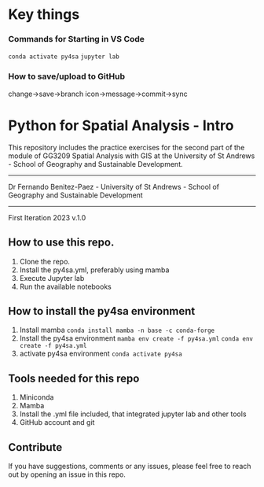 # Key things
### Commands for Starting in VS Code
`conda activate py4sa`
`jupyter lab`

### How to save/upload to GitHub
change->save->branch icon->message->commit->sync

# Python for Spatial Analysis - Intro

This repository includes the practice exercises for the second part of the module of GG3209 Spatial Analysis with GIS at the University of St Andrews - School of Geography and Sustainable Development.

---

Dr Fernando Benitez-Paez - 
University of St Andrews - 
School of Geography and Sustainable Development

---
First Iteration 2023 v.1.0

## How to use this repo.

1. Clone the repo.
2. Install the py4sa.yml, preferably using mamba
3. Execute Jupyter lab
4. Run the available notebooks

## How to install the py4sa environment

1. Install mamba 
   ```conda install mamba -n base -c conda-forge```
2. Install the py4sa environment
   ```mamba env create -f py4sa.yml```
   ```conda env create -f py4sa.yml```
3. activate py4sa environment
   ```conda activate py4sa``` 

## Tools needed for this repo

1. Miniconda
2. Mamba
3. Install the .yml file included, that integrated jupyter lab and other tools
4. GitHub account and git
   
## Contribute

If you have suggestions, comments or any issues, please feel free to reach out by opening an issue in this repo.


